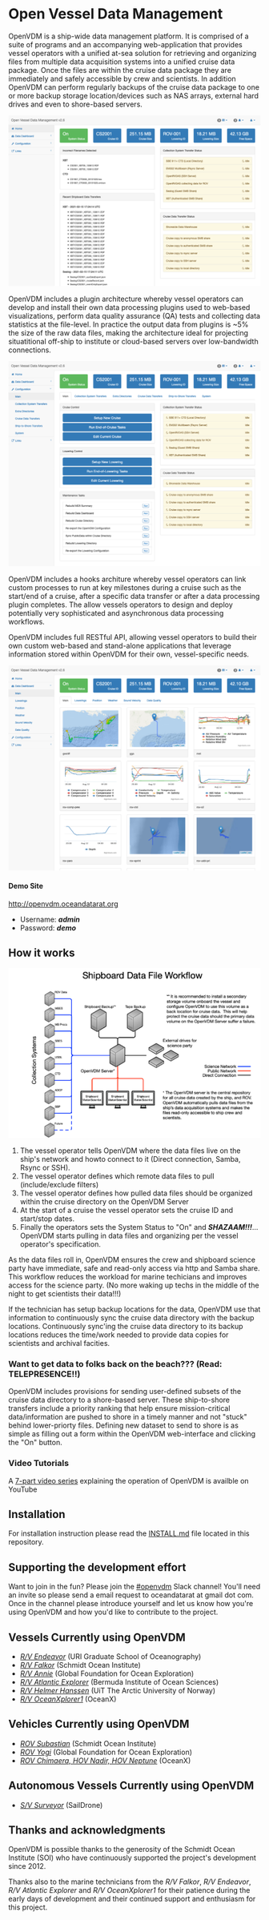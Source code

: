# Open Vessel Data Management

OpenVDM is a ship-wide data management platform.  It is comprised of a suite of programs and an accompanying web-application that provides vessel operators with a unified at-sea solution for retrieving and organizing files from multiple data acquisition systems into a unified cruise data package.  Once the files are within the cruise data package they are immediately and safely accessible by crew and scientists.  In addition OpenVDM can perform regularly backups of the cruise data package to one or more backup storage location/devices such as NAS arrays, external hard drives and even to shore-based servers.

![Home](/docs/OVDM_Home.png)

OpenVDM includes a plugin architecture whereby vessel operators can develop and install their own data processing plugins used to web-based visualizations, perform data quality assurance (QA) tests and collecting data statistics at the file-level.  In practice the output data from plugins is ~5% the size of the raw data files, making the architecture ideal for projecting situatitional off-ship to institute or cloud-based servers over low-bandwidth connections.

![Configuration](/docs/OVDM_Config_Main.png)

OpenVDM includes a hooks architure whereby vessel operators can link custom processes to run at key milestones during a cruise such as the start/end of a cruise, after a specific data transfer or after a data processing plugin completes.  The allow vessels operators to design and deploy potentially very sophisticated and asynchronous data processing workflows.

OpenVDM includes full RESTful API, allowing vessel operators to build their own custom web-based and stand-alone applications that leverage information stored within OpenVDM for their own, vessel-specific needs.

![Data Dashboard](/docs/OVDM_DataDashboard_Main.png)

#### Demo Site ####
<http://openvdm.oceandatarat.org>
- Username: ***admin***
- Password: ***demo***

## How it works

![Shipboard Dataflow](/docs/Shipboard_Dataflow.png)

1. The vessel operator tells OpenVDM where the data files live on the ship's network and howto connect to it (Direct connection, Samba, Rsync or SSH).
2. The vessel operator defines which remote data files to pull (include/exclude filters)
3. The vessel operator defines how pulled data files should be organized within the cruise directory on the OpenVDM Server
4. At the start of a cruise the vessel operator sets the cruise ID and start/stop dates.
5. Finally the operators sets the System Status to "On" and ***SHAZAAM!!!***... OpenVDM starts pulling in data files and organizing per the vessel operator's specification.

As the data files roll in, OpenVDM ensures the crew and shipboard science party have immediate, safe and read-only access via http and Samba share.  This workflow reduces the workload for marine techicians and improves access for the science party. (No more waking up techs in the middle of the night to get scientists their data!!!)

If the technician has setup backup locations for the data, OpenVDM use that information to continuously sync the cruise data directory with the backup locations.  Continuously sync'ing the cruise data directory to its backup locations reduces the time/work needed to provide data copies for scientists and archival facities.

### Want to get data to folks back on the beach??? (Read: TELEPRESENCE!!) ###
OpenVDM includes provisions for sending user-defined subsets of the cruise data directory to a shore-based server.  These ship-to-shore transfers include a priority ranking that help ensure mission-critical data/information are pushed to shore in a timely manner and not "stuck" behind lower-priorty files.  Defining new dataset to send to shore is as simple as filling out a form within the OpenVDM web-interface and clicking the "On" button.

### Video Tutorials
A [7-part video series](https://www.youtube.com/playlist?list=PLZ52f9gdXYYuQ1RrSshutxcGWkoDTdwt9) explaining the operation of OpenVDM is availble on YouTube

## Installation ##

For installation instruction please read the [INSTALL.md](INSTALL.md) file located in this repository.

## Supporting the development effort ##

Want to join in the fun?  Please join the [#openvdm](https://oceandatarat.slack.com) Slack channel!  You'll need an invite so please send a email request to oceandatarat at gmail dot com. Once in the channel please introduce yourself and let us know how you're using OpenVDM and how you'd like to contribute to the project.

## Vessels Currently using OpenVDM ##
- *[R/V Endeavor](https://techserv.gso.uri.edu/)* (URI Graduate School of Oceanography)
- *[R/V Falkor](https://schmidtocean.org/rv-falkor/)* (Schmidt Ocean Institute)
- *[R/V Annie](http://engineeringfordiscovery.org/technology/rv-annie/)* (Global Foundation for Ocean Exploration)
- *[R/V Atlantic Explorer](http://www.bios.edu/research/facilities/atlantic-explorer/)* (Bermuda Institute of Ocean Sciences)
- *[R/V Helmer Hanssen](https://en.uit.no/om/enhet/artikkel?p_document_id=151541&p_dimension_id=88172&men=42374)* (UiT The Arctic University of Norway)
- *[R/V OceanXplorer1](http://www.oceanx.org/oceanxplorer/)* (OceanX)

## Vehicles Currently using OpenVDM ##
- *[ROV Subastian](https://schmidtocean.org/technology/robotic-platforms/4500-m-remotely-operated-vehicle-rov/)* (Schmidt Ocean Institute)
- *[ROV Yogi](https://www.engineeringfordiscovery.org/technology/rov-yogi/)* (Global Foundation for Ocean Exploration)
- *[ROV Chimaera, HOV Nadir, HOV Neptune](https://oceanx.org/oceanxplorer/deep-sea-vehicles)* (OceanX)

## Autonomous Vessels Currently using OpenVDM ##
- *[S/V Surveyor](https://www.saildrone.com/news/saildrone-launches-72-foot-surveyor-ocean-mapping)* (SailDrone)

## Thanks and acknowledgments ##

OpenVDM is possible thanks to the generosity of the Schmidt Ocean Institute (SOI) who have continuously supported the project's development since 2012.

Thanks also to the marine technicians from the *R/V Falkor*, *R/V Endeavor*, *R/V Atlantic Explorer* and *R/V OceanXplorer1* for their patience during the early days of development and their continued support and enthusiasm for this project.
